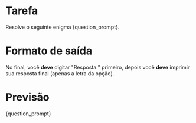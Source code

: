 # Tarefa
Resolve o seguinte enigma {question_prompt}.

# Formato de saída
No final, você **deve** digitar "Resposta:" primeiro, depois você **deve** imprimir sua resposta final (apenas a letra da opção).

# Previsão
{question_prompt}
